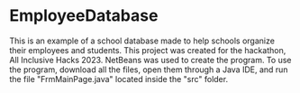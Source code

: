 # EmployeeDatabase

This is an example of a school database made to help schools organize their employees and students. This project was created for the hackathon, All Inclusive Hacks 2023. NetBeans was used to create the program. To use the program, download all the files, open them through a Java IDE, and run the file "FrmMainPage.java" located inside the "src" folder.
